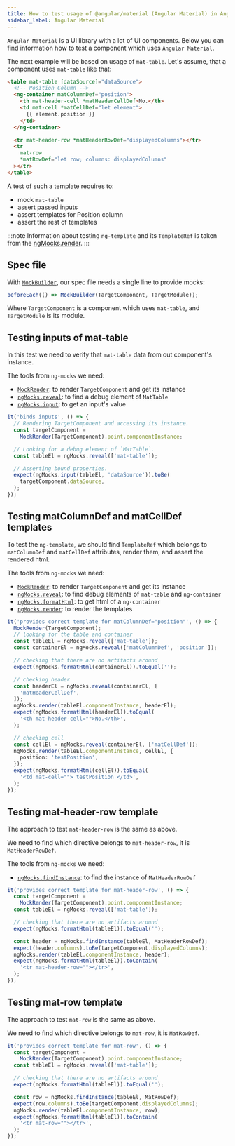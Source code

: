 ```yaml
---
title: How to test usage of @angular/material (Angular Material) in Angular applications
sidebar_label: Angular Material
---
```


`Angular Material` is a UI library with a lot of UI components.
Below you can find information how to test a component which uses `Angular Material`.

The next example will be based on usage of `mat-table`.
Let's assume, that a component uses `mat-table` like that:

```html
<table mat-table [dataSource]="dataSource">
  <!-- Position Column -->
  <ng-container matColumnDef="position">
    <th mat-header-cell *matHeaderCellDef>No.</th>
    <td mat-cell *matCellDef="let element">
      {{ element.position }}
    </td>
  </ng-container>

  <tr mat-header-row *matHeaderRowDef="displayedColumns"></tr>
  <tr
    mat-row
    *matRowDef="let row; columns: displayedColumns"
  ></tr>
</table>
```

A test of such a template requires to:

- mock `mat-table`
- assert passed inputs
- assert templates for Position column
- assert the rest of templates

:::note
Information about testing `ng-template` and its `TemplateRef` is taken from the [ngMocks.render](/api/ngMocks/render.md).
:::

## Spec file

With [`MockBuilder`](/api/MockBuilder.md), our spec file needs a single line to provide mocks:

```ts
beforeEach(() => MockBuilder(TargetComponent, TargetModule));
```

Where `TargetComponent` is a component which uses `mat-table`,
and `TargetModule` is its module.

## Testing inputs of mat-table

In this test we need to verify that `mat-table` data from out component's instance.

The tools from `ng-mocks` we need:

- [`MockRender`](/api/MockRender.md): to render `TargetComponent` and get its instance
- [`ngMocks.reveal`](/api/ngMocks/reveal.md): to find a debug element of `MatTable`
- [`ngMocks.input`](/api/ngMocks/input.md): to get an input's value

```ts
it('binds inputs', () => {
  // Rendering TargetComponent and accessing its instance.
  const targetComponent =
    MockRender(TargetComponent).point.componentInstance;

  // Looking for a debug element of `MatTable`.
  const tableEl = ngMocks.reveal(['mat-table']);

  // Asserting bound properties.
  expect(ngMocks.input(tableEl, 'dataSource')).toBe(
    targetComponent.dataSource,
  );
});
```

## Testing matColumnDef and matCellDef templates

To test the `ng-template`,
we should find `TemplateRef` which belongs to `matColumnDef` and `matCellDef` attributes,
render them, and assert the rendered html.

The tools from `ng-mocks` we need:

- [`MockRender`](/api/MockRender.md): to render `TargetComponent` and get its instance
- [`ngMocks.reveal`](/api/ngMocks/reveal.md): to find debug elements of `mat-table` and `ng-container`
- [`ngMocks.formatHtml`](/api/ngMocks/formatHtml.md): to get html of a `ng-container`
- [`ngMocks.render`](/api/ngMocks/render.md): to render the templates

```ts
it('provides correct template for matColumnDef="position"', () => {
  MockRender(TargetComponent);
  // looking for the table and container
  const tableEl = ngMocks.reveal(['mat-table']);
  const containerEl = ngMocks.reveal(['matColumnDef', 'position']);

  // checking that there are no artifacts around
  expect(ngMocks.formatHtml(containerEl)).toEqual('');

  // checking header
  const headerEl = ngMocks.reveal(containerEl, [
    'matHeaderCellDef',
  ]);
  ngMocks.render(tableEl.componentInstance, headerEl);
  expect(ngMocks.formatHtml(headerEl)).toEqual(
    '<th mat-header-cell="">No.</th>',
  );

  // checking cell
  const cellEl = ngMocks.reveal(containerEl, ['matCellDef']);
  ngMocks.render(tableEl.componentInstance, cellEl, {
    position: 'testPosition',
  });
  expect(ngMocks.formatHtml(cellEl)).toEqual(
    '<td mat-cell=""> testPosition </td>',
  );
});
```

## Testing mat-header-row template

The approach to test `mat-header-row` is the same as above.

We need to find which directive belongs to `mat-header-row`,
it is `MatHeaderRowDef`.

The tools from `ng-mocks` we need:

- [`ngMocks.findInstance`](/api/ngMocks/findInstance.md): to find the instance of `MatHeaderRowDef`

```ts
it('provides correct template for mat-header-row', () => {
  const targetComponent =
    MockRender(TargetComponent).point.componentInstance;
  const tableEl = ngMocks.reveal(['mat-table']);

  // checking that there are no artifacts around
  expect(ngMocks.formatHtml(tableEl)).toEqual('');

  const header = ngMocks.findInstance(tableEl, MatHeaderRowDef);
  expect(header.columns).toBe(targetComponent.displayedColumns);
  ngMocks.render(tableEl.componentInstance, header);
  expect(ngMocks.formatHtml(tableEl)).toContain(
    '<tr mat-header-row=""></tr>',
  );
});
```

## Testing mat-row template

The approach to test `mat-row` is the same as above.

We need to find which directive belongs to `mat-row`,
it is `MatRowDef`.

```ts
it('provides correct template for mat-row', () => {
  const targetComponent =
    MockRender(TargetComponent).point.componentInstance;
  const tableEl = ngMocks.reveal(['mat-table']);

  // checking that there are no artifacts around
  expect(ngMocks.formatHtml(tableEl)).toEqual('');

  const row = ngMocks.findInstance(tableEl, MatRowDef);
  expect(row.columns).toBe(targetComponent.displayedColumns);
  ngMocks.render(tableEl.componentInstance, row);
  expect(ngMocks.formatHtml(tableEl)).toContain(
    '<tr mat-row=""></tr>',
  );
});
```
